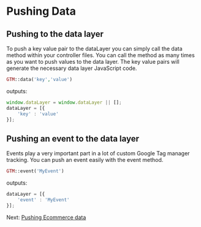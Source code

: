 # Pushing Data

## Pushing to the data layer

To push a key value pair to the dataLayer you can simply call the data method within your controller files. You can call the method as many times as you want to push values to the data layer. The key value pairs will generate the necessary data layer JavaScript code.

```php  
GTM::data('key','value')
```

outputs:

```javascript  
window.dataLayer = window.dataLayer || [];
dataLayer = [{
    'key' : 'value'
}];
```

## Pushing an event to the data layer

Events play a very important part in a lot of custom Google Tag manager tracking. You can push an event easily with the event method.

```php  
GTM::event('MyEvent')
```

outputs:

```javascript  
dataLayer = [{
    'event' : 'MyEvent'
}];
```

Next: [Pushing Ecommerce data](../ecommerce)